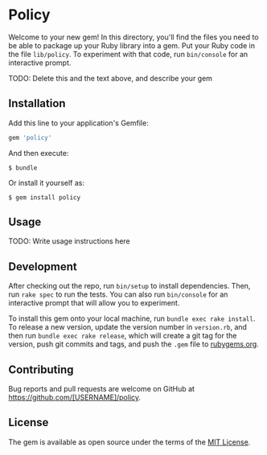 # Policy

Welcome to your new gem! In this directory, you'll find the files you need to be able to package up your Ruby library into a gem. Put your Ruby code in the file `lib/policy`. To experiment with that code, run `bin/console` for an interactive prompt.

TODO: Delete this and the text above, and describe your gem

## Installation

Add this line to your application's Gemfile:

```ruby
gem 'policy'
```

And then execute:

    $ bundle

Or install it yourself as:

    $ gem install policy

## Usage

TODO: Write usage instructions here

## Development

After checking out the repo, run `bin/setup` to install dependencies. Then, run `rake spec` to run the tests. You can also run `bin/console` for an interactive prompt that will allow you to experiment.

To install this gem onto your local machine, run `bundle exec rake install`. To release a new version, update the version number in `version.rb`, and then run `bundle exec rake release`, which will create a git tag for the version, push git commits and tags, and push the `.gem` file to [rubygems.org](https://rubygems.org).

## Contributing

Bug reports and pull requests are welcome on GitHub at https://github.com/[USERNAME]/policy.

## License

The gem is available as open source under the terms of the [MIT License](http://opensource.org/licenses/MIT).
